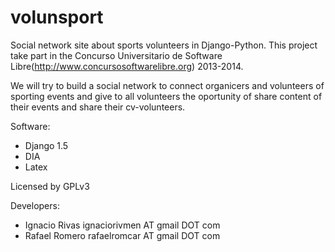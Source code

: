 volunsport
==========

Social network site about sports volunteers in Django-Python. 
This project take part in the Concurso Universitario de 
Software Libre(http://www.concursosoftwarelibre.org) 2013-2014.

We will try to build a social network to connect organicers 
and volunteers of sporting events and give to all volunteers
the oportunity of share content of their events and share 
their cv-volunteers.

Software:

* Django 1.5
* DIA
* Latex

Licensed by GPLv3

Developers:
* Ignacio Rivas ignaciorivmen AT gmail DOT com
* Rafael Romero rafaelromcar AT gmail DOT com
